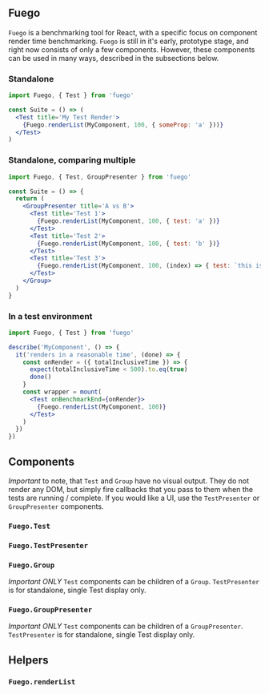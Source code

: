 ## Fuego

`Fuego` is a benchmarking tool for React, with a specific focus on component render time benchmarking. `Fuego` is still in it's early, prototype stage, and right now consists of only a few components. However, these components can be used in many ways, described in the subsections below.

### Standalone

```jsx
import Fuego, { Test } from 'fuego'

const Suite = () => (
  <Test title='My Test Render'>
    {Fuego.renderList(MyComponent, 100, { someProp: 'a' }))}
  </Test>
)
```

### Standalone, comparing multiple

```jsx
import Fuego, { Test, GroupPresenter } from 'fuego'

const Suite = () => {
  return (
    <GroupPresenter title='A vs B'>
      <Test title='Test 1'>
        {Fuego.renderList(MyComponent, 100, { test: 'a' })}
      </Test>
      <Test title='Test 2'>
        {Fuego.renderList(MyComponent, 100, { test: 'b' })}
      </Test>
      <Test title='Test 3'>
        {Fuego.renderList(MyComponent, 100, (index) => { test: `this is number ${index}` })}
      </Test>
    </Group>
  )
}
```

### In a test environment

```jsx
import Fuego, { Test } from 'fuego'

describe('MyComponent', () => {
  it('renders in a reasonable time', (done) => {
    const onRender = ({ totalInclusiveTime }) => {
      expect(totalInclusiveTime < 500).to.eq(true)
      done()
    }
    const wrapper = mount(
      <Test onBenchmarkEnd={onRender}>
        {Fuego.renderList(MyComponent, 100)}
      </Test>
    )
  })
})
```

## Components

*Important* to note, that `Test` and `Group` have no visual output. They do not render any DOM, but simply fire
callbacks that you pass to them when the tests are running / complete. If you would like a UI, use the `TestPresenter`
or `GroupPresenter` components.

### `Fuego.Test`

### `Fuego.TestPresenter`

### `Fuego.Group`

*Important* _ONLY_ `Test` components can be children of a `Group`. `TestPresenter` is for standalone, single Test display
only.

### `Fuego.GroupPresenter`

*Important* _ONLY_ `Test` components can be children of a `GroupPresenter`. `TestPresenter` is for standalone, single Test display
only.

## Helpers

### `Fuego.renderList`
